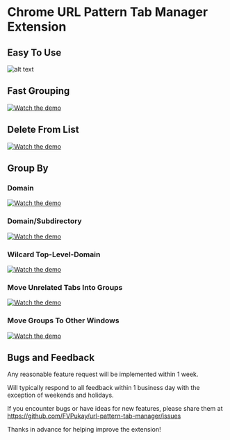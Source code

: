 # Chrome URL Pattern Tab Manager Extension
## Easy To Use
![alt text](assets/popup.png)
## Fast Grouping
[![Watch the demo](assets/fast_grouping_thumbnail.png)](https://www.youtube.com/watch?v=4Bdne2WurDI)

## Delete From List
[![Watch the demo](assets/delete_from_list_thumbnail.png)](https://www.youtube.com/watch?v=3VKY-eLy9Qc)

## Group By
### Domain
[![Watch the demo](assets/group_by_domain_thumbnail.png)](https://www.youtube.com/watch?v=kRjelcSBqNk)

### Domain/Subdirectory
[![Watch the demo](assets/domain_subdirectory_thumbnail.png)](https://www.youtube.com/watch?v=xUu9ko9fSQk)

### Wilcard Top-Level-Domain
[![Watch the demo](assets/wildcard_top_level_domain_thumbnail.png)](https://www.youtube.com/watch?v=MaXujCD8PPM)

### Move Unrelated Tabs Into Groups
[![Watch the demo](assets/move_tab_into_group_thumbnail.png)](https://www.youtube.com/watch?v=IvrFgMrjQsY)

### Move Groups To Other Windows
[![Watch the demo](assets/move_to_new_window_thumbnail.png)](https://www.youtube.com/watch?v=y0i1oZM5gh0)

## Bugs and Feedback
Any reasonable feature request will be implemented within 1 week.

Will typically respond to all feedback within 1 business day with the exception of weekends and holidays.

If you encounter bugs or have ideas for new features, please share them at https://github.com/FVPukay/url-pattern-tab-manager/issues

Thanks in advance for helping improve the extension!
